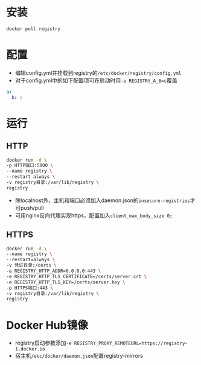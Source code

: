 # 安装
```sh
docker pull registry
```
# 配置
* 编辑config.yml并挂载到registry的`/etc/docker/registry/config.yml`
* 对于config.yml中的如下配置项可在启动时用`-e REGISTRY_A_B=c`覆盖
```yaml
a:
  b: c
```
# 运行
## HTTP
```sh
docker run -d \
-p HTTP端口:5000 \
--name registry \
--restart always \
-v registry目录:/var/lib/registry \
registry
```
* 除localhost外，主机和端口必须加入daemon.json的`insecure-registries`才可push/pull
* 可用nginx反向代理实现https，配置加入`client_max_body_size 0;`
## HTTPS
```sh
docker run -d \
--name registry \
--restart=always \
-v 凭证目录:/certs \
-e REGISTRY_HTTP_ADDR=0.0.0.0:443 \
-e REGISTRY_HTTP_TLS_CERTIFICATE=/certs/server.crt \
-e REGISTRY_HTTP_TLS_KEY=/certs/server.key \
-p HTTPS端口:443 \
-v registry目录:/var/lib/registry \
registry
```
# Docker Hub镜像
* registry启动参数添加`-e REGISTRY_PROXY_REMOTEURL=https://registry-1.docker.io`
* 宿主机`/etc/docker/daemon.json`配置registry-mirrors
